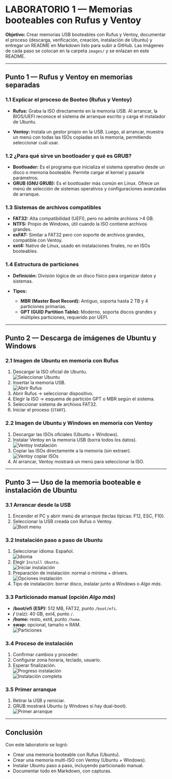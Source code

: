 # LABORATORIO 1 — Memorias booteables con Rufus y Ventoy

**Objetivo:** Crear memorias USB booteables con Rufus y Ventoy, documentar el proceso (descarga, verificación, creación, instalación de Ubuntu) y entregar un README en Markdown listo para subir a GitHub. Las imágenes de cada paso se colocan en la carpeta `images/` y se enlazan en este README.

---

## Punto 1 — Rufus y Ventoy en memorias separadas

### 1.1 Explicar el proceso de Booteo (Rufus y Ventoy)

* **Rufus:** Graba la ISO directamente en la memoria USB. Al arrancar, la BIOS/UEFI reconoce el sistema de arranque escrito y carga el instalador de Ubuntu.  

* **Ventoy:** Instala un gestor propio en la USB. Luego, al arrancar, muestra un menú con todas las ISOs copiadas en la memoria, permitiendo seleccionar cuál usar.  

### 1.2 ¿Para qué sirve un bootloader y qué es GRUB?

* **Bootloader:** Es el programa que inicializa el sistema operativo desde un disco o memoria booteable. Permite cargar el kernel y pasarle parámetros.
* **GRUB (GNU GRUB):** Es el bootloader más común en Linux. Ofrece un menú de selección de sistemas operativos y configuraciones avanzadas de arranque.  

### 1.3 Sistemas de archivos compatibles

* **FAT32:** Alta compatibilidad (UEFI), pero no admite archivos >4 GB.  
* **NTFS:** Propio de Windows, útil cuando la ISO contiene archivos grandes.  
* **exFAT:** Similar a FAT32 pero con soporte de archivos grandes, compatible con Ventoy.  
* **ext4:** Nativo de Linux, usado en instalaciones finales, no en ISOs booteables.  

### 1.4 Estructura de particiones

* **Definición:** División lógica de un disco físico para organizar datos y sistemas.
* **Tipos:**

  * **MBR (Master Boot Record):** Antiguo, soporta hasta 2 TB y 4 particiones primarias.  
  * **GPT (GUID Partition Table):** Moderno, soporta discos grandes y múltiples particiones, requerido por UEFI.  

---

## Punto 2 — Descarga de imágenes de Ubuntu y Windows

### 2.1 Imagen de Ubuntu en memoria con Rufus

1. Descargar la ISO oficial de Ubuntu.  
   ![Seleccionar Ubuntu](images/Selecciona_ubuntu.JPG)
2. Insertar la memoria USB.  
   ![Abrir Rufus](images/Abrir_rufus.png)
3. Abrir Rufus → seleccionar dispositivo.  
4. Elegir la ISO → esquema de partición GPT o MBR según el sistema.  
5. Seleccionar sistema de archivos FAT32.  
6. Iniciar el proceso (`START`).  

### 2.2 Imagen de Ubuntu y Windows en memoria con Ventoy

1. Descargar las ISOs oficiales (Ubuntu + Windows).  
2. Instalar Ventoy en la memoria USB (borra todos los datos).  
   ![Ventoy instalación](images/03_ventoy_install.png)  
3. Copiar las ISOs directamente a la memoria (sin extraer).  
   ![Ventoy copiar ISOs](images/04_ventoy_copied_isos.png)  
4. Al arrancar, Ventoy mostrará un menú para seleccionar la ISO.  

---

## Punto 3 — Uso de la memoria booteable e instalación de Ubuntu

### 3.1 Arrancar desde la USB

1. Encender el PC y abrir menú de arranque (teclas típicas: F12, ESC, F10).  
2. Seleccionar la USB creada con Rufus o Ventoy.  
   ![Boot menu](images/05_boot_menu.png)  

### 3.2 Instalación paso a paso de Ubuntu

1. Seleccionar idioma: Español.  
   ![Idioma](images/06_ubuntu_lang.png)  
2. Elegir `Install Ubuntu`.  
   ![Iniciar instalación](images/07_install_start.png)  
3. Preparación de instalación: normal o mínima + drivers.  
   ![Opciones instalación](images/08_install_options.png)  
4. Tipo de instalación: borrar disco, instalar junto a Windows o *Algo más*.  

### 3.3 Particionado manual (opción *Algo más*)

* **/boot/efi (ESP):** 512 MB, FAT32, punto `/boot/efi`.  
* **/** (raíz): 40 GB, ext4, punto `/`.  
* **/home:** resto, ext4, punto `/home`.  
* **swap:** opcional, tamaño ≈ RAM.  
  ![Particiones](images/09_partition_table.png)  

### 3.4 Proceso de instalación

1. Confirmar cambios y proceder.  
2. Configurar zona horaria, teclado, usuario.  
3. Esperar finalización.  
   ![Progreso instalación](images/10_install_progress.png)  
   ![Instalación completa](images/11_install_complete.png)  

### 3.5 Primer arranque

1. Retirar la USB y reiniciar.  
2. GRUB mostrará Ubuntu (y Windows si hay dual-boot).  
   ![Primer arranque](images/12_first_boot.png)  

---

## Conclusión

Con este laboratorio se logró:

* Crear una memoria booteable con Rufus (Ubuntu).
* Crear una memoria multi-ISO con Ventoy (Ubuntu + Windows).
* Instalar Ubuntu paso a paso, incluyendo particionado manual.
* Documentar todo en Markdown, con capturas.
